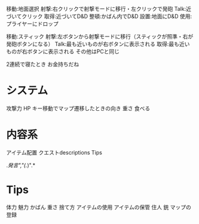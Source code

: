 
移動:地面選択
射撃:右クリックで射撃モードに移行・左クリックで発砲
Talk:近づいてクリック
取得:近づいてD&D
整頓:かばん内でD&D
設置:地面にD&D
使用:プライヤーにドロップ

移動:スティック
射撃:左ボタンから射撃モードに移行（スティックが照準・右が発砲ボタンになる）
Talk:最も近いものが右ボタンに表示される
取得:最も近いものが右ボタンに表示される
その他はPCと同じ

2連続で寝たとき
お金持ちだね

# システム
攻撃力 HP
キー移動でマップ遷移したときの向き
重さ
食べる

# 内容系
アイテム配置
クエストdescriptions
Tips


.*発言","(.*)".*

# Tips
体力
魅力
かばん 重さ 捨て方
アイテムの使用
アイテムの保管
住人
銃
マップの登録
